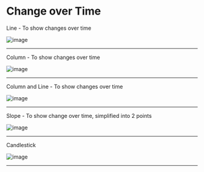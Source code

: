 # Change over Time

Line - To show changes over time

![image](https://github.com/avatorl/Deneb-Vega-Templates/assets/59934292/69b25f92-af20-4129-ad5b-6351bb8d4450)

---

Column - To show changes over time

![image](https://github.com/avatorl/Deneb-Vega-Templates/assets/59934292/2f2bb347-3ea6-4333-b8fe-879f14521199)

---

Column and Line - To show changes over time

![image](https://github.com/avatorl/Deneb-Vega-Templates/assets/59934292/cb16b9de-1c3a-40c1-9284-03d5d3fba0dd)

---

Slope - To show change over time, simplified into 2 points

![image](https://github.com/avatorl/Deneb-Vega-Templates/assets/59934292/ca5fe47e-7478-4971-a2c8-45d471f992c1)

---

Candlestick

![image](https://github.com/avatorl/Deneb-Vega-Templates/assets/59934292/089b3ddc-10b1-426f-8606-e83f772a066c)

---


